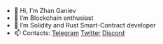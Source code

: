 - 👋 Hi, I’m Zhan Ganiev
- 👀 I’m Blockchain enthusiast
- 🌱 I’m Solidity and Rust Smart-Contract developer
- 📫 Contacts:
      [Telegram](https://t.me/loizage)
      [Twitter](https://twitter.com/GanievZhan)
      [Discord](https://discordapp.com/users/526853083993735173)
      

<!---
Loizage/Loizage is a ✨ special ✨ repository because its `README.md` (this file) appears on your GitHub profile.
You can click the Preview link to take a look at your changes.
--->
